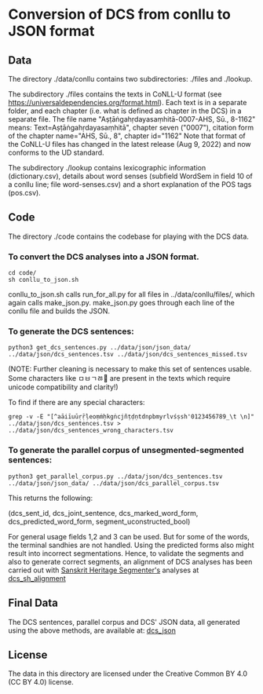 # Conversion of DCS from conllu to JSON format

## Data

The directory ./data/conllu contains two subdirectories: ./files and ./lookup.

The subdirectory ./files contains the texts in CoNLL-U format (see https://universaldependencies.org/format.html). Each text is in a separate folder, and each chapter (i.e. what is defined as chapter in the DCS) in a separate file.
The file name "Aṣṭāṅgahṛdayasaṃhitā-0007-AHS, Sū., 8-1162" means: Text=Aṣṭāṅgahṛdayasaṃhitā", chapter seven ("0007"), citation form of the chapter name="AHS, Sū., 8", chapter id="1162"
Note that format of the CoNLL-U files has changed in the latest release (Aug 9, 2022) and now conforms to the UD standard.

The subdirectory ./lookup contains lexicographic information (dictionary.csv), details about word senses (subfield WordSem in field 10 of a conllu line; file word-senses.csv) and a short explanation of the POS tags (pos.csv).

## Code

The directory ./code contains the codebase for playing with the DCS data.

### To convert the DCS analyses into a JSON format.

```
cd code/
sh conllu_to_json.sh
```

conllu\_to\_json.sh calls run\_for\_all.py for all files in ../data/conllu/files/, which again calls make\_json.py. make\_json.py goes through each line of the conllu file and builds the JSON.

### To generate the DCS sentences:

```
python3 get_dcs_sentences.py ../data/json/json_data/ ../data/json/dcs_sentences.tsv ../data/json/dcs_sentences_missed.tsv
```

(NOTE: Further cleaning is necessary to make this set of sentences usable. Some characters like ﾱﾲﾡﾰ￞ are present in the texts which require unicode compatibility and clarity!)

To find if there are any special characters:

```
grep -v -E "[^aāiīuūṛṝḷeoṃṁḥkgṅcjñṭḍṇtdnpbmyrlvśṣsh'0123456789_\t \n]" ../data/json/dcs_sentences.tsv > ../data/json/dcs_sentences_wrong_characters.tsv
```

### To generate the parallel corpus of unsegmented-segmented sentences:

```
python3 get_parallel_corpus.py ../data/json/dcs_sentences.tsv ../data/json/json_data/ ../data/json/dcs_parallel_corpus.tsv
```

This returns the following:

(dcs\_sent\_id, dcs\_joint\_sentence, dcs\_marked\_word\_form, dcs\_predicted\_word\_form, segment\_uconstructed\_bool)

For general usage fields 1,2 and 3 can be used. But for some of the words, the terminal sandhies are not handled. Using the predicted forms also might result into incorrect segmentations. Hence, to validate the segments and also to generate correct segments, an alignment of DCS analyses has been carried out with [Sanskrit Heritage Segmenter's](http://www.sanskrit.inria.fr) analyses at [dcs_sh_alignment](https://github.com/SriramKrishnan8/dcs_sh_alignment)

## Final Data

The DCS sentences, parallel corpus and DCS' JSON data, all generated using the above methods, are available at: [dcs_json](https://drive.google.com/drive/folders/1erKh47n_JJfVeczhrFoOZEXluDiJyD10?usp=sharing)

## License

The data in this directory are licensed under the Creative Common BY 4.0 (CC BY 4.0) license.
